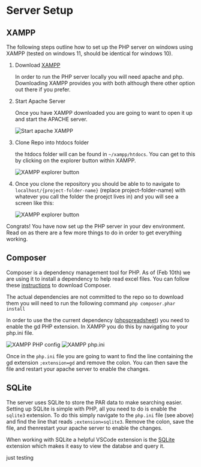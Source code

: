 # Server Setup

## XAMPP

The following steps outline how to set up the PHP server on windows using XAMPP (tested on windows 11, should be identical for windows 10).

1. Download [XAMPP](https://www.apachefriends.org/index.html)

   In order to run the PHP server locally you will need apache and php. Downloading XAMPP provides you with both although there other option out there if you prefer.

2. Start Apache Server

   Once you have XAMPP downloaded you are going to want to open it up and start the APACHE server.

   <image src="./assets/xampp-start-apache.png" alt="Start apache XAMPP">

3. Clone Repo into htdocs folder

   the htdocs folder will can be found in `~/xampp/htdocs`. You can get to this by clicking on the explorer button within XAMPP.

   <image src="./assets/xampp-explorer.png" alt="XAMPP explorer button">

4. Once you clone the repository you should be able to to navigate to `localhost/{project-folder-name}` (replace project-folder-name) with whatever you call the folder the proejct lives in) and you will see a screen like this:

   <image src="./assets/apache-server.png" alt="XAMPP explorer button">

Congrats! You have now set up the PHP server in your dev environment. Read on as there are a few more things to do in order to get everything working.

## Composer

Composer is a dependency management tool for PHP. As of (Feb 10th) we are using it to install a dependency to help read excel files. You can follow these [instructions](https://getcomposer.org/doc/00-intro.md#introduction) to download Composer.

The actual dependencies are not committed to the repo so to download them you will need to run the following command `php composer.phar install`

In order to use the the current dependency ([phpspreadsheet](https://phpspreadsheet.readthedocs.io/en/latest/)) you need to enable the gd PHP extension. In XAMPP you do this by navigating to your php.ini file.

<image src="./assets/xampp-php-config.png" alt="XAMPP PHP config">
<image src="./assets/xampp-php-ini.png" alt="XAMPP php.ini">

Once in the `php.ini` file you are going to want to find the line containing the
gd extension `;extension=gd` and remove the colon. You can then save the file
and restart your apache server to enable the changes.

## SQLite

The server uses SQLite to store the PAR data to make searching easier. Setting
up SQLite is simple with PHP, all you need to do is enable the `sqlite3`
extension. To do this simply navigate to the `php.ini` file (see above) and find
the line that reads `;extension=sqlite3`. Remove the colon, save the file, and
thenrestart your apache server to enable the changes.

When working with SQLite a helpful VSCode extension is the
[SQLite](https://marketplace.visualstudio.com/items?itemName=alexcvzz.vscode-sqlite)
extension which makes it easy to view the databse and query it.

just testing

